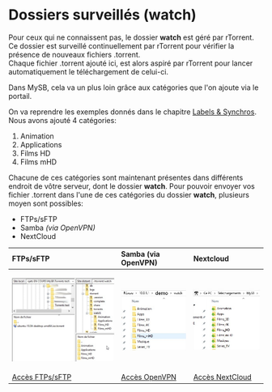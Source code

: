 # Dossiers surveillés \(watch\)

Pour ceux qui ne connaissent pas, le dossier **watch** est géré par rTorrent.  
Ce dossier est surveillé continuellement par rTorrent pour vérifier la présence de nouveaux fichiers .torrent.  
Chaque fichier .torrent ajouté ici, est alors aspiré par rTorrent pour lancer automatiquement le téléchargement de celui-ci.

Dans MySB, cela va un plus loin grâce aux catégories que l'on ajoute via le portail.

On va reprendre les exemples donnés dans le chapitre [Labels & Synchros](https://mysb.gitbook.io/doc/v/v5.3_fr/configuration/labels-and-synchros).  
Nous avons ajouté 4 catégories:

1. Animation
2. Applications
3. Films HD
4. Films mHD

Chacune de ces catégories sont maintenant présentes dans différents endroit de vôtre serveur, dont le dossier **watch**. Pour pouvoir envoyer vos fichier .torrent dans l'une de ces catégories du dossier **watch**, plusieurs moyen sont possibles:

* FTPs/sFTP
* Samba _\(via OpenVPN\)_
* NextCloud

<table>
  <thead>
    <tr>
      <th style="text-align:left">FTPs/sFTP</th>
      <th style="text-align:left">Samba (via OpenVPN)</th>
      <th style="text-align:left">Nextcloud</th>
    </tr>
  </thead>
  <tbody>
    <tr>
      <td style="text-align:left">
        <p></p>
        <p>
          <img src="../.gitbook/assets/watch_ftps.jpg" alt/>
        </p>
      </td>
      <td style="text-align:left">
        <p></p>
        <p>
          <img src="../.gitbook/assets/watch_samba.jpg" alt/>
        </p>
      </td>
      <td style="text-align:left">
        <p></p>
        <p>
          <img src="../.gitbook/assets/watch_nextcloud.jpg" alt/>
        </p>
      </td>
    </tr>
    <tr>
      <td style="text-align:left"><a href="https://mysb.gitbook.io/doc/v/v5.3_fr/configuration/ftps-sftp">Acc&#xE8;s FTPs/sFTP</a>
      </td>
      <td style="text-align:left"><a href="https://mysb.gitbook.io/doc/v/v5.3_fr/configuration/openvpn">Acc&#xE8;s OpenVPN</a>
      </td>
      <td style="text-align:left"><a href="https://mysb.gitbook.io/doc/v/v5.3_fr/configuration/nextcloud">Acc&#xE8;s NextCloud</a>
      </td>
    </tr>
  </tbody>
</table>